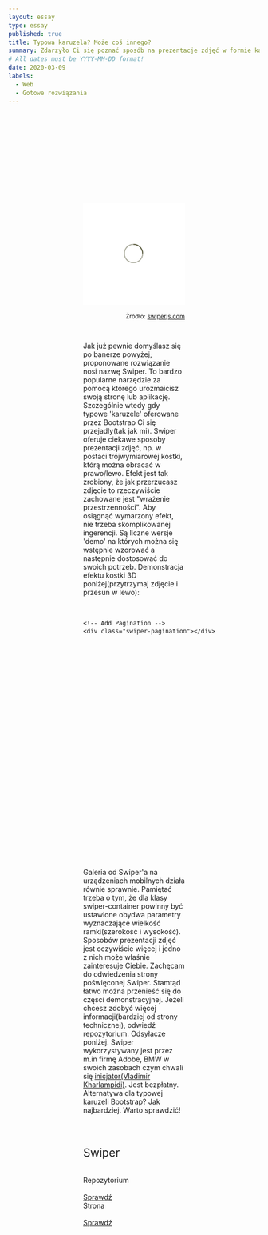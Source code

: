 ```yaml
---
layout: essay
type: essay
published: true
title: Typowa karuzela? Może coś innego?
summary: Zdarzyło Ci się poznać sposób na prezentacje zdjęć w formie karuzeli Bootstrap? Na początku robi to wrażenie ale z każdym kolejnym użyciem zastanawiasz się czy są inne ciekawsze rozwiązania tak jak ja? Sprawdź rozwiązanie z wpisu, które nie wymaga dodatkowych bibliotek JavaScript (np. JQuery) i jest idealne pod 'mobilki'.
# All dates must be YYYY-MM-DD format!
date: 2020-03-09
labels:
  - Web
  - Gotowe rozwiązania
---
```


<div class="ui top attached tabular menu">
  <span class="iconify icon-30" data-icon="pixelarticons:code" style="color: white; margin: auto 15px;"></span>

<a class="item active" data-tab="first"><span class="iconify icon-20" data-icon="twemoji:flag-england"></span></a>
<a class="item" data-tab="second"><span class="iconify icon-20" data-icon="emojione-v1:flag-for-poland"></span></a>

</div>

<!--
****************************************
ENGLISH TAB
****************************************
-->
<div class="ui bottom attached tab segment active mb-5" data-tab="first" style="padding: 50px 150px;">

</div>

<!--
****************************************
POLISH TAB
****************************************
-->
<div class="ui bottom attached tab segment mb-5" data-tab="second" style="padding: 50px 150px;">
  <div class="ui centered grid">
    <div class="sixteen wide column">
      <img class="ui image img-center" src="../images/oval.svg" data-echo="../essays/images/9_03_2020_1.jpg">
    </div>
  </div>

  <p style="font-size: 12px; text-align: right;">Źródło: <a href="https://swiperjs.com/" target="_blank">swiperjs.com</a></p>

  <br/>

  <p class="justify-text stylize-text">
  Jak już pewnie domyślasz się po banerze powyżej, proponowane rozwiązanie nosi nazwę Swiper. To bardzo popularne narzędzie za pomocą którego urozmaicisz swoją stronę lub aplikację. Szczególnie wtedy gdy typowe 'karuzele' oferowane przez Bootstrap Ci się przejadły(tak jak mi). Swiper oferuje ciekawe sposoby prezentacji zdjęć, np. w postaci trójwymiarowej kostki, którą można obracać w prawo/lewo. Efekt jest tak zrobiony, że jak przerzucasz zdjęcie to rzeczywiście zachowane jest "wrażenie przestrzenności". Aby osiągnąć wymarzony efekt, nie trzeba skomplikowanej ingerencji. Są liczne wersje 'demo' na których można się wstępnie wzorować a następnie dostosować do swoich potrzeb. Demonstracja efektu kostki 3D poniżej(przytrzymaj zdjęcie i przesuń w lewo): 
  </p>

  <style>
    .swiper-container {
      width: 350px;
      height: 450px;
    }
    .swiper-slide {
      background-position: center;
      background-size: cover;
    }
  </style>

  <br/>

  <div class="swiper-container">
    <div class="swiper-wrapper">
      <div class="swiper-slide" style="background-image:url(../images/ezGitDoc-cover.png)"></div>
      <div class="swiper-slide" style="background-image:url(../images/degree_difficulty.jpg)"></div>
      <div class="swiper-slide" style="background-image:url(../images/cotton-square.png)"></div>
    </div>

    <!-- Add Pagination -->
    <div class="swiper-pagination"></div>

  </div>

  <br/>
  <br/>

  <!-- Initialize Swiper -->
  <script>
    var swiper = new Swiper('.swiper-container', {
      effect: 'cube',
      grabCursor: true,
      cubeEffect: {
        shadow: true,
        slideShadows: true,
        shadowOffset: 20,
        shadowScale: 0.94,
      },
      pagination: {
        el: '.swiper-pagination',
      },
    });
  </script>

  <p class="justify-text stylize-text">
  Galeria od Swiper'a na urządzeniach mobilnych działa równie sprawnie. Pamiętać trzeba o tym, że dla klasy swiper-container powinny być ustawione obydwa parametry wyznaczające wielkość ramki(szerokość i wysokość). Sposobów prezentacji zdjęć jest oczywiście więcej i jedno z nich może właśnie zainteresuje Ciebie. Zachęcam do odwiedzenia strony poświęconej Swiper. Stamtąd łatwo można przenieść się do części demonstracyjnej. Jeżeli chcesz zdobyć więcej informacji(bardziej od strony technicznej), odwiedź repozytorium. Odsyłacze poniżej. Swiper wykorzystywany jest przez m.in firmę Adobe, BMW w swoich zasobach czym chwali się <a href="https://github.com/nolimits4web" target="_blank">inicjator(Vladimir Kharlampidi)</a>. Jest bezpłatny. Alternatywa dla typowej karuzeli Bootstrap? Jak najbardziej. Warto sprawdzić! 
  </p>

  <br/>

  <div class="ui placeholder segment">
    <div class="ui one column stackable center aligned grid">
      <p style="font-size: 160%; padding: 5% 0% 5% 0%;">Swiper</p>
    </div>
    <div class="ui two column stackable center aligned grid">
      <div class="middle aligned row">
        <div class="column">
          <div class="ui icon header">
            <i class="github icon"></i>
            Repozytorium
          </div>
          <br>
          <a href="https://github.com/nolimits4web/swiper" target="_blank">
          <div class="ui animated teal button" onclick="this.blur();" tabindex="0">
            <div class="visible content">Sprawdź</div>
            <div class="hidden content">
              <i class="right arrow icon"></i>
            </div>
          </div>
          </a>
        </div>
        <div class="column">
          <div class="ui icon header">
            <i class="newspaper icon"></i>
            Strona
          </div>
          <br>
          <a href="https://swiperjs.com/" target="_blank">
          <div class="ui animated teal button" onclick="this.blur();" tabindex="0">
            <div class="visible content">Sprawdź</div>
            <div class="hidden content">
              <i class="right arrow icon"></i>
            </div>
          </div>
          </a>
        </div>
      </div>
    </div>
  </div>
</div>
